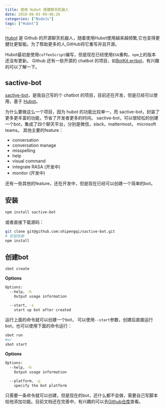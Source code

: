 ```yaml
---
title: 使用 Hubot 搭建聊天机器人
date: 2018-06-03 09:46:26
categories: ["NodeJs"]
tags: ["Hubot"]
---
```


[Hubot](https://hubot.github.com/) 是 Github 的开源聊天机器人，随着使用Hubot使用越来越频繁,它也变得更健壮更智能。为了帮助更多的人,GitHub将它重写并且开源。

<!-- more -->

Hubot最初是使用`coffeeScript`编写，但是现在已经使用`ES6`重构，`npm`上的版本还没有更新。
Github 还有一些开源的 chatbot 的项目，如[BotKit](https://github.com/howdyai/botkit),[errbot](http://errbot.io/)，有兴趣的可以了解一下。

## sactive-bot
[sactive-bot](https://github.com/shipengqi/sactive-bot)，是我自己写的个 chatbot 的项目，目前还在开发，但是已经可以使用，基于 [Hubot](https://hubot.github.com/)。

为什么要做这么一个项目，因为 hubot 的功能比较单一，而 sactive-bot，封装了更多更丰富的功能，节省了开发者更多的时间。
sactive-bot，可以很轻松的创建一个bot，集成了四个聊天平台，分别是微信，slack，mattermost， microsoft teams。
其他主要的feature：
- conversation
- conversation manage
- misspelling
- help
- visual command
- integrate RASA (开发中)
- monitor (开发中)

还有一些其他的feature，还在开发中，但是现在已经可以创建一个简单的bot。

## 安装
```bash
npm install sactive-bot
```

或者直接下载源码：
```bash
git clone git@github.com:shipengqi/sactive-bot.git
# 安装依赖
npm install
```


## 创建bot
```bash
sbot create
```
**Options**
```bash
Options:
  --help, -h
    Output usage information

  --start, -s
    start up bot after created
```

运行上面的命令就可以创建一个bot， 可以使用`--start`参数，创建后直接运行bot，也可以使用下面的命令运行：
```bash
sbot run
#or
sbot start
```
**Options**
```bash
Options:
  --help, -h
    Output usage information

  --platform, -p
    specify the bot platform
```

只需要一条命令就可以创建，但是现在的bot，还什么都不会做，需要自己写脚本给他添加功能。目前文档还在完善中，有兴趣的可以去[Github仓库](https://github.com/sactive/sactive-bot)查看。